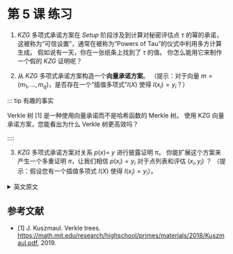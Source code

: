 # 第 5 课 练习

1. $KZG$ 多项式承诺方案在 $Setup$ 阶段涉及到计算对秘密评估点 $\tau$ 的幂的承诺，这被称为“可信设置”，通常在被称为“Powers of Tau”的仪式中利用多方计算生成。 假如说有一天，你在一张纸条上找到了 $\tau$ 的值。 你怎么能用它来制作一个假的 $KZG$ 证明呢？

2. 从 $KZG$ 多项式承诺方案构造一个**向量承诺方案**。 （提示：对于向量 $m=\left(m_{1}, \ldots, m_{q}\right)$，是否存在一个“插值多项式”$I(X)$ 使得 $I\left(x_{i}\right)=y_{i}$？）

::: tip 有趣的事实

Verkle 树 [1] 是一种使用向量承诺而不是哈希函数的 Merkle 树。 使用 KZG 向量承诺方案，您能看出为什么 Verkle 树更高效吗？

::::

3. $KZG$ 多项式承诺方案对关系 $p(x)=$ $y$ 进行披露证明 $\pi$。 你能扩展这个方案来产生一个多重证明 $\pi$，让我们相信 $p\left(x_{i}\right)=y_{i}$ 对于点列表和评估 $\left(x_{i }, y_{i}\right)$ ？ （提示：假设您有一个插值多项式 $I(X)$ 使得 $I\left(x_{i}\right)=y_{i}$）。


<details>
<summary>英文原文</summary>


1. The $Setup$ phase of the $KZG$ polynomial commitment scheme involves computing commitments to powers of a secret evaluation point $\tau$. This is called the "trusted setup" and is often generated in a multi-party computation known as the "Powers of Tau" ceremony. One day, you find the value of $\tau$ on a slip of paper. How can you use it to make a fake $KZG$ opening proof?

2. Construct a **vector commitment scheme** from the $KZG$ polynomial commitment scheme. (Hint: For a vector $m=\left(m_{1}, \ldots, m_{q}\right)$, is there an "interpolation polynomial" $I(X)$ such that $I(i)=m[i]$ ?)

::: tip Fun fact

The Verkle tree [1] is a Merkle tree that uses a vector commitment instead of a hash function. Using the KZG vector commitment scheme, can you see why a Verkle tree is more efficient?

:::

3. The $KZG$ polynomial commitment scheme makes an opening proof $\pi$ for the relation $p(x)=$ $y$. Can you extend the scheme to produce a multiproof $\pi$, that convinces us of $p\left(x_{i}\right)=y_{i}$ for a list of points and evaluations $\left(x_{i}, y_{i}\right)$ ? (Hint: assume that you have an interpolation polynomial $I(X)$ such that $I\left(x_{i}\right)=y_{i}$).

</details>

## 参考文献

- [1] J. Kuszmaul. Verkle trees. https://math.mit.edu/research/highschool/primes/materials/2018/Kuszmaul.pdf, 2019.
